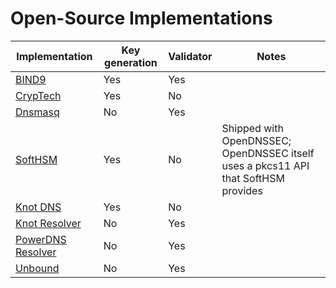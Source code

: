 # Open-Source Implementations

| Implementation  | Key generation  | Validator  | Notes  |
| --------------  | --------------  | ---------  | -----  |
| [BIND9](https://www.isc.org/bind/)                           | Yes  | Yes  | |
| [CrypTech](https://cryptech.is)                              | Yes  | No   | |
| [Dnsmasq](http://www.thekelleys.org.uk/dnsmasq/doc.html)     | No   | Yes  | |
| [SoftHSM](https://www.opendnssec.org)                        | Yes  | No   | Shipped with OpenDNSSEC; OpenDNSSEC itself uses a pkcs11 API that SoftHSM provides |
| [Knot DNS](https://www.knot-dns.cz)                          | Yes  | No   | |
| [Knot Resolver](https://www.knot-resolver.cz)                | No   | Yes  | |
| [PowerDNS Resolver](https://www.powerdns.com/recursor.html)  | No   | Yes  | |
| [Unbound](https://nlnetlabs.nl/projects/unbound/about/)      | No   | Yes  | |

